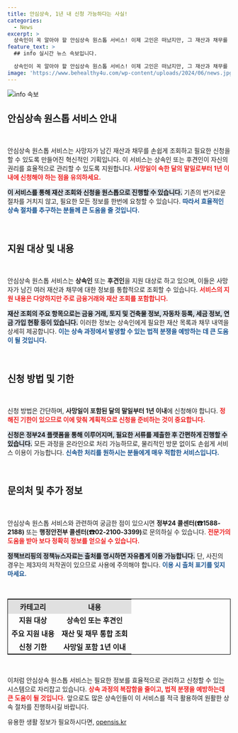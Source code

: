 ```yaml
---
title: 안심상속, 1년 내 신청 가능하다는 사실!
categories:
  - News
excerpt: >
  상속인이 꼭 알아야 할 안심상속 원스톱 서비스! 이제 고인은 떠났지만, 그 재산과 채무를 간편하게 조회하고 신청할 수 있는 방법이 마련되었습니다. 놓치기 전에 확인해보세요!
feature_text: >
  ## info 실시간 뉴스 속보입니다.

  상속인이 꼭 알아야 할 안심상속 원스톱 서비스! 이제 고인은 떠났지만, 그 재산과 채무를 간편하게 조회하고 신청할 수 있는 방법이 마련되었습니다. 놓치기 전에 확인해보세요!
image: 'https://www.behealthy4u.com/wp-content/uploads/2024/06/news.jpg'
---
```


<p><img src="https://www.behealthy4u.com/wp-content/uploads/2024/06/news.jpg" alt="info 속보" /></p>

<h2 data-ke-size="size26">안심상속 원스톱 서비스 안내</h2>

<p data-ke-size="size16">&nbsp;</p>

<p>안심상속 원스톱 서비스는 사망자가 남긴 재산과 채무를 손쉽게 조회하고 필요한 신청을 할 수 있도록 만들어진 혁신적인 기획입니다. 이 서비스는 상속인 또는 후견인이 자신의 권리를 효율적으로 관리할 수 있도록 지원합니다. <b><span style="color: #ee2323;">사망일이 속한 달의 말일로부터 1년 이내에 신청해야 하는 점을 유의하세요.</span></b> </p>

<p><b><span style="background-color: #21538527;">이 서비스를 통해 재산 조회와 신청을 원스톱으로 진행할 수 있습니다.</span></b> 기존의 번거로운 절차를 거치지 않고, 필요한 모든 정보를 한번에 요청할 수 있습니다. <b><span style="color: #1a5490;">따라서 효율적인 상속 절차를 추구하는 분들께 큰 도움을 줄 것입니다.</span></b></p>

<p data-ke-size="size16">&nbsp;</p>

<h2 data-ke-size="size26">지원 대상 및 내용</h2>

<p data-ke-size="size16">&nbsp;</p>

<p>안심상속 원스톱 서비스는 <b>상속인</b> 또는 <b>후견인</b>을 지원 대상로 하고 있으며, 이들은 사망자가 남긴 여러 재산과 채무에 대한 정보를 통합적으로 조회할 수 있습니다. <b><span style="color: #ee2323;">서비스의 지원 내용은 다양하지만 주로 금융거래와 재산 조회를 포함합니다.</span></b> </p>

<p><b><span style="background-color: #21538527;">재산 조회의 주요 항목으로는 금융 거래, 토지 및 건축물 정보, 자동차 등록, 세금 정보, 연금 가입 현황 등이 있습니다.</span></b> 이러한 정보는 상속인에게 필요한 재산 목록과 채무 내역을 상세히 제공합니다. <b><span style="color: #1a5490;">이는 상속 과정에서 발생할 수 있는 법적 분쟁을 예방하는 데 큰 도움이 될 것입니다.</span></b></p>

<p data-ke-size="size16">&nbsp;</p>

<h2 data-ke-size="size26">신청 방법 및 기한</h2>

<p data-ke-size="size16">&nbsp;</p>

<p>신청 방법은 간단하며, <b>사망일이 포함된 달의 말일부터 1년 이내</b>에 신청해야 합니다. <b><span style="color: #ee2323;">정해진 기한이 있으므로 이에 맞춰 계획적으로 신청을 준비하는 것이 중요합니다.</span></b> </p>

<p><b><span style="background-color: #21538527;">신청은 정부24 플랫폼을 통해 이루어지며, 필요한 서류를 제출한 후 간편하게 진행할 수 있습니다.</span></b> 모든 과정을 온라인으로 처리 가능하므로, 물리적인 방문 없이도 손쉽게 서비스 이용이 가능합니다. <b><span style="color: #1a5490;">신속한 처리를 원하시는 분들에게 매우 적합한 서비스입니다.</span></b></p>

<p data-ke-size="size16">&nbsp;</p>

<h2 data-ke-size="size26">문의처 및 추가 정보</h2>

<p data-ke-size="size16">&nbsp;</p>

<p>안심상속 원스톱 서비스와 관련하여 궁금한 점이 있으시면 <b>정부24 콜센터(☎1588-2188)</b> 또는 <b>행정안전부 콜센터(☎02-2100-3399)</b>로 문의하실 수 있습니다. <b><span style="color: #ee2323;">전문가의 도움을 받아 보다 정확히 정보를 얻으실 수 있습니다.</span></b></p>

<p><b><span style="background-color: #21538527;">정책브리핑의 정책뉴스자료는 출처를 명시하면 자유롭게 이용 가능합니다.</span></b> 단, 사진의 경우는 제3자의 저작권이 있으므로 사용에 주의해야 합니다. <b><span style="color: #1a5490;">이용 시 출처 표기를 잊지 마세요.</span></b></p>

<p data-ke-size="size16">&nbsp;</p>

<table style="width: 100%; border: 1px solid black;">
  <tr>
    <th style="background-color: #e0e0e0; height: 30px;">카테고리</th>
    <th style="background-color: #e0e0e0; height: 30px;">내용</th>
  </tr>
  <tr>
    <td style="text-align: center; height: 17px;"><b>지원 대상</b></td>
    <td style="text-align: center; height: 17px;"><b>상속인 또는 후견인</b></td>
  </tr>
  <tr>
    <td style="text-align: center; height: 17px;"><b>주요 지원 내용</b></td>
    <td style="text-align: center; height: 17px;"><b>재산 및 채무 통합 조회</b></td>
  </tr>
  <tr>
    <td style="text-align: center; height: 17px;"><b>신청 기한</b></td>
    <td style="text-align: center; height: 17px;"><b>사망일 포함 1년 이내</b></td>
  </tr>
</table>

<p data-ke-size="size16">&nbsp;</p> 

<p>이처럼 안심상속 원스톱 서비스는 필요한 정보를 효율적으로 관리하고 신청할 수 있는 시스템으로 자리잡고 있습니다. <b><span style="color: #ee2323;">상속 과정의 복잡함을 줄이고, 법적 분쟁을 예방하는데 큰 도움이 될 것입니다.</span></b> 앞으로도 많은 상속인들이 이 서비스를 적극 활용하여 원활한 상속 절차를 진행하시길 바랍니다.</p>
유용한 생활 정보가 필요하시다면, <a href="https://opensis.kr" rel="dofollow">opensis.kr</a>


